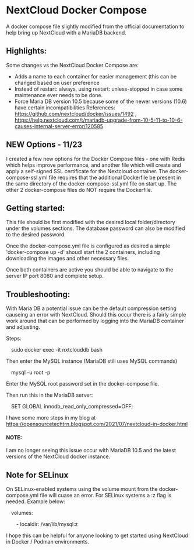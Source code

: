 # NextCloud Docker Compose
A docker compose file slightly modified from the official documentation to help bring up NextCloud with a MariaDB backend.

## Highlights:
Some changes vs the NextCloud Docker Compose are:
 - Adds a name to each container for easier management (this can be changed based on user preference
 - Instead of restart: always, using restart: unless-stopped in case some maintenance ever needs to be done.
 - Force Maria DB version 10.5 because some of the newer versions (10.6) have certain incompatibilities
   References: https://github.com/nextcloud/docker/issues/1492 , https://help.nextcloud.com/t/mariadb-upgrade-from-10-5-11-to-10-6-causes-internal-server-error/120585

## NEW Options - 11/23
I created a few new options for the Docker Compose files - one with Redis which helps improve performance, and another file which will create and apply a self-signed SSL certificate for the Nextcloud container. The docker-compose-ssl.yml file requires that the additional Dockerfile be present in the same directory of the docker-compose-ssl.yml file on start up. The other 2 docker-compose files do NOT require the Dockerfile. 

## Getting started:
This file should be first modified with the desired local folder/directory under the volumes sections. The database password can also be modified to the desired password.

Once the docker-compose.yml file is configured as desired a simple 'docker-compose up -d' shoudl start the 2 containers, including downloading the images and other necessary files. 

Once both containers are active you should be able to navigate to the server IP port 8080 and complete setup. 

## Troubleshooting:
With Maria DB a potential issue can be the default compression setting causeing an error with NextCloud. Should this occur there is a fairly simple work around that can be performed by logging into the MariaDB container and adjusting. 

Steps:

&ensp;&ensp;sudo docker exec -it nxtclouddb bash

Then enter the MySQL instance (MariaDB still uses MySQL commands)

&ensp;&ensp;mysql -u root -p

Enter the MySQL root password set in the docker-compose file.

Then run this in the MariaDB server:

&ensp;&ensp;SET GLOBAL innodb_read_only_compressed=OFF;
  
I have some more steps in my blog at https://opensourcetechtrn.blogspot.com/2021/07/nextcloud-in-docker.html

#### NOTE: 

I am no longer seeing this issue occur with MariaDB 10.5 and the latest versions of the NextCloud docker instance.
 
## Note for SELinux
On SELinux-enabled systems using the volume mount from the docker-compose.yml file will cuase an error. For SELinux systems a :z flag is needed. Example below:

&ensp;&ensp;volumes:

&ensp;&ensp;&ensp;&ensp;- localdir: /var/lib/mysql:z
  
I hope this can be helpful for anyone looking to get started using NextCloud in Docker / Podman environments. 
